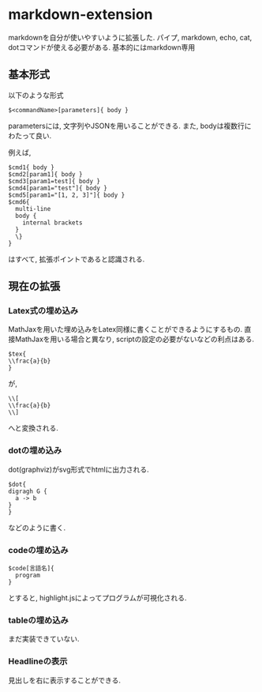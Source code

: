 markdown-extension
==================

markdownを自分が使いやすいように拡張した.
パイプ, markdown, echo, cat, dotコマンドが使える必要がある. 基本的にはmarkdown専用

## 基本形式
以下のような形式
```
$<commandName>[parameters]{ body }
```
parametersには, 文字列やJSONを用いることができる. また, bodyは複数行にわたって良い.

例えば,
```
$cmd1{ body }
$cmd2[param1]{ body }
$cmd3[param1=test]{ body }
$cmd4[param1="test"]{ body }
$cmd5[param1="[1, 2, 3]"]{ body }
$cmd6{
  multi-line
  body {
    internal brackets
  }
  \}
}
```
はすべて, 拡張ポイントであると認識される.

## 現在の拡張
### Latex式の埋め込み
MathJaxを用いた埋め込みをLatex同様に書くことができるようにするもの. 直接MathJaxを用いる場合と異なり, scriptの設定の必要がないなどの利点はある.
```
$tex{
\\frac{a}{b}
}
```
が,
```
\\[
\\frac{a}{b}
\\]
```
へと変換される.

### dotの埋め込み
dot(graphviz)がsvg形式でhtmlに出力される.
```
$dot{
digragh G {
  a -> b
}
}
```
などのように書く.

### codeの埋め込み
```
$code[言語名]{
  program
}
```
とすると, highlight.jsによってプログラムが可視化される.

### tableの埋め込み
まだ実装できていない.

### Headlineの表示
見出しを右に表示することができる.

